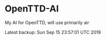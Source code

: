 # OpenTTD-AI
My AI for OpenTTD, will use primarily air

Latest backup: Sun Sep 15 23:57:01 UTC 2019
